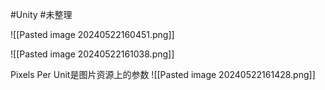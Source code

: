 
#Unity #未整理 

![[Pasted image 20240522160451.png]]


 ![[Pasted image 20240522161038.png]]

Pixels Per Unit是图片资源上的参数
![[Pasted image 20240522161428.png]]



